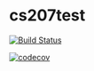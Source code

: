 # cs207test

[![Build Status](https://travis-ci.org/zhuhan0220/cs207test.svg?branch=master)](https://travis-ci.org/zhuhan0220/cs207test)

[![codecov](https://codecov.io/gh/zhuhan0220/cs207test/branch/master/graph/badge.svg)](https://codecov.io/gh/zhuhan0220/cs207test)